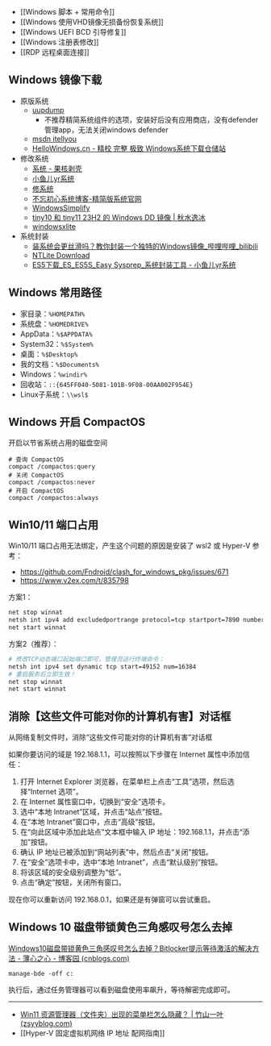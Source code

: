 
- [[Windows 脚本 + 常用命令]]
- [[Windows 使用VHD镜像无损备份恢复系统]]
- [[Windows UEFI BCD 引导修复]]
- [[Windows 注册表修改]]
- [[RDP 远程桌面连接]]

## Windows 镜像下载

- 原版系统
	- [uupdump](https://uupdump.net/) 
		- 不推荐精简系统组件的选项，安装好后没有应用商店，没有defender管理app，无法关闭windows defender
	- [msdn itellyou](https://msdn.itellyou.cn/)
	- [HelloWindows.cn - 精校 完整 极致 Windows系统下载仓储站](https://hellowindows.cn/)
- 修改系统
	- [系统 - 果核剥壳](https://www.ghxi.com/category/all/system)
	- [小鱼儿yr系统](https://www.yrxitong.com/h-col-129.html)
	- [修系统](https://www.xiuxitong.com/)
	- [不忘初心系统博客-精简版系统官网](https://www.pc528.net/)
	- [WindowsSimplify](https://github.com/WhatTheBlock/WindowsSimplify)
	- [tiny10 和 tiny11 23H2 的 Windows DD 镜像 | 秋水逸冰](https://teddysun.com/709.html)
	- [windowsxlite](https://windowsxlite.com/)
- 系统封装
	- [装系统会更丝滑吗？教你封装一个独特的Windows镜像_哔哩哔哩_bilibili](https://www.bilibili.com/video/BV1544y1d7VX/)
	- [NTLite Download](https://www.ntlite.com/download/)
	- [ES5下载_ES_ES5S_Easy Sysprep_系统封装工具 - 小鱼儿yr系统](https://www.yrxitong.com/h-nd-1116.html)

## Windows 常用路径
- 家目录：`%HOMEPATH%`
- 系统盘：`%HOMEDRIVE%`
- AppData：`%$APPDATA%`
- System32：`%$System%`
- 桌面：`%$Desktop%`
- 我的文档：`%$Documents%`
- Windows：`%windir%`
- 回收站：`::{645FF040-5081-101B-9F08-00AA002F954E}`
- Linux子系统：`\\wsl$`

## Windows 开启 CompactOS
开启以节省系统占用的磁盘空间
```shell
# 查询 CompactOS
compact /compactos:query
# 关闭 CompactOS
compact /compactos:never
# 开启 CompactOS
compact /compactos:always
```

## Win10/11 端口占用
Win10/11 端口占用无法绑定，产生这个问题的原因是安装了 wsl2 或 Hyper-V
参考：
- https://github.com/Fndroid/clash_for_windows_pkg/issues/671
- https://www.v2ex.com/t/835798

方案1：
```sh
net stop winnat
netsh int ipv4 add excludedportrange protocol=tcp startport=7890 numberofports=1
net start winnat
```

方案2（推荐）：
```sh
# 修改TCP动态端口起始端口即可，管理员运行终端命令：
netsh int ipv4 set dynamic tcp start=49152 num=16384 
# 重启服务后立即生效！
net stop winnat
net start winnat
```


## 消除【这些文件可能对你的计算机有害】对话框

从网络复制文件时，消除“这些文件可能对你的计算机有害”对话框

如果你要访问的域是 192.168.1.1，可以按照以下步骤在 Internet 属性中添加信任：

1. 打开 Internet Explorer 浏览器，在菜单栏上点击“工具”选项，然后选择“Internet 选项”。
2. 在 Internet 属性窗口中，切换到“安全”选项卡。
3. 选中“本地 Intranet”区域，并点击“站点”按钮。
4. 在“本地 Intranet”窗口中，点击“高级”按钮。
5. 在“向此区域中添加此站点”文本框中输入 IP 地址：192.168.1.1，并点击“添加”按钮。
6. 确认 IP 地址已被添加到“网站列表”中，然后点击“关闭”按钮。
8. 在“安全”选项卡中，选中“本地 Intranet”，点击“默认级别”按钮。
9. 将该区域的安全级别调整为“低”。
10. 点击“确定”按钮，关闭所有窗口。

现在你可以重新访问 192.168.0.1，如果还是有弹窗可以尝试重启。


## Windows  10 磁盘带锁黄色三角感叹号怎么去掉

[Windows10磁盘带锁黄色三角感叹号怎么去掉？Bitlocker提示等待激活的解决方法 - 薄心之心 - 博客园 (cnblogs.com)](https://www.cnblogs.com/bosins/p/15419102.html)

```
manage-bde -off c:
```

执行后，通过任务管理器可以看到磁盘使用率飙升，等待解密完成即可。


---

- [Win11 资源管理器（文件夹）出现的菜单栏怎么隐藏？ | 竹山一叶 (zsyyblog.com)](https://zsyyblog.com/a2ad5b83.html)
- [[Hyper-V 固定虚拟机网络 IP 地址 配网指南]]